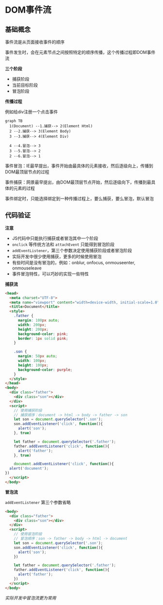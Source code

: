 # DOM事件流

## 基础概念

事件流是从页面接收事件的顺序

事件发生时，会在元素节点之间按照特定的顺序传播，这个传播过程即DOM事件流

**三个阶段**

- 捕获阶段
- 当前目标阶段
- 冒泡阶段

**传播过程**

例如给div注册一个点击事件

```mermaid
graph TB
  1(Document) --1.捕获--> 2(Element Html)
  2 --2.捕获--> 3(Element Body)
  3 --3.捕获--> 4(Element Div)

  4 --4.冒泡--> 3
  3 --5.冒泡--> 2
  2 --6.冒泡--> 1
```

事件冒泡：IE最早提出，事件开始由最具体的元素接收，然后逐级向上，传播到DOM最顶层节点的过程

事件捕获：网景最早提出，由DOM最顶层节点开始，然后逐级向下，传播到最具体的元素的过程

事件绑定时，只能选择绑定到一种传播过程上，要么捕获，要么冒泡，默认冒泡

## 代码验证

**注意**

- JS代码中只能执行捕获或者冒泡其中一个阶段
- `onclick` 等传统方法和 `attachEvent` 只能得到冒泡阶段
- `addEventListener`，第三个参数决定使用捕获阶段或者冒泡阶段
- 实际开发中很少使用捕获，更多的时候使用冒泡
- 有些时间是没有冒泡的，例如：onblur, onfocus, onmouseenter, onmouseleave
- 事件冒泡特性，可以巧妙的实现一些特性


**捕获流**

```html
<head>
  <meta charset="UTF-8">
  <meta name="viewport" content="width=device-width, initial-scale=1.0">
  <title>Document</title>
  <style>
    .father {
      margin: 100px auto;
      width: 200px;
      height: 200px;
      background-color: pink;
      border: 1px solid pink;
    }

    .son {
      margin: 50px auto;
      width: 100px;
      height: 100px;
      background-color: purple;
    }
  </style>
</head>
<body>
  <div class="father">
    <div class="son"></div>
  </div>
  <script>
    // 使用捕获阶段
    // 捕获顺序：document -> html -> body -> father -> son
    let son = document.querySelector('.son');
    son.addEventListener('click', function(){
      alert('son');
    }, true)

    let father = document.querySelector('.father');
    father.addEventListener('click', function(){
      alert('father');
    }, true)

    document.addEventListener('click', function(){
  alert('document');
})
  </script>
</body>
```


**冒泡流**

`addEventListener` 第三个参数省略

```html
<body>
  <div class="father">
    <div class="son"></div>
  </div>
  <script>
    // 使用冒泡阶段
    // 冒泡顺序：son -> father -> body -> html -> document
    let son = document.querySelector('.son');
    son.addEventListener('click', function(){
      alert('son');
    })

    let father = document.querySelector('.father');
    father.addEventListener('click', function(){
      alert('father');
    })
  </script>
</body>
```

*实际开发中冒泡流更为常用*
